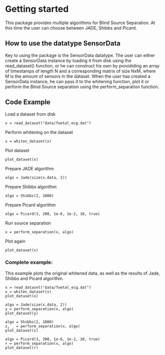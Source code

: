 # Getting started
This package provides multiple algorithms for Blind Source Separation. 
At this time the user can choose between JADE, Shibbs and Picard. 

## How to use the datatype SensorData
Key to using the package is the SensorData datatype. The user can either create a SensorData instance by loading it from disk using the read_dataset() function, or he can construct his own by provididing an array of timestamps of length N and a corresponding matrix of size NxM, where M is the amount of sensors in the dataset.
When the user has created a SensorData instance, he can pass it to the whitening function, plot it or perform the Blind Source separation using the perform_separation function.

## Code Example 
Load a dataset from disk

    x = read_dataset("data/foetal_ecg.dat")

Perform whitening on the dataset

    x = whiten_dataset(x)

Plot dataset

    plot_dataset(x)

Prepare JADE algorithm

    algo = Jade(size(x.data, 2))

Prepare Shibbs algorithm

    algo = Shibbs(2, 1000)

Prepare Picard algorithm

    algo = Picard(3, 200, 1e-6, 1e-2, 10, true)

Run source separation

    x = perform_separation(x, algo)

Plot again

    plot_dataset(x)

### Complete example:

This example plots the original whitened data, as well as the results of Jade, Shibbs and Picard algorithm.

    x = read_dataset("data/foetal_ecg.dat")
    x = whiten_dataset(x)
    plot_dataset(x)

    algo = Jade(size(x.data, 2))
    y = perform_separation(x, algo)
    plot_dataset(y)

    algo = Shibbs(2, 1000)
    z, _ = perform_separation(x, algo)
    plot_dataset(z)

    algo = Picard(3, 200, 1e-6, 1e-2, 10, true)
    r = perform_separation(x, algo)
    plot_dataset(r)
